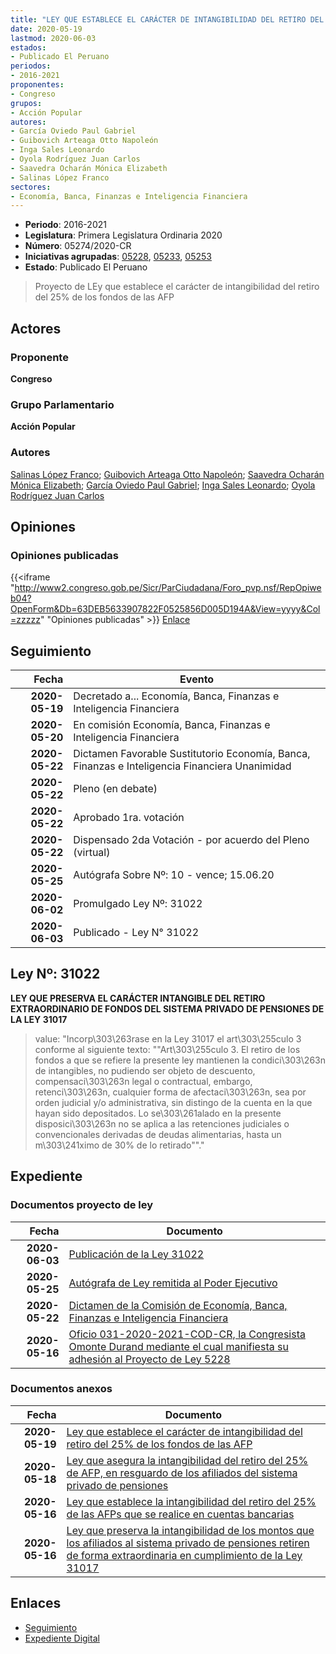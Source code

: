 ```yaml
---
title: "LEY QUE ESTABLECE EL CARÁCTER DE INTANGIBILIDAD DEL RETIRO DEL 25% DE LOS FONDOS DE LAS AFP"
date: 2020-05-19
lastmod: 2020-06-03
estados:
- Publicado El Peruano
periodos:
- 2016-2021
proponentes:
- Congreso
grupos:
- Acción Popular
autores:
- García Oviedo Paul Gabriel
- Guibovich Arteaga Otto Napoleón
- Inga Sales Leonardo
- Oyola Rodríguez Juan Carlos
- Saavedra Ocharán Mónica Elizabeth
- Salinas López Franco
sectores:
- Economía, Banca, Finanzas e Inteligencia Financiera
---
```

- **Periodo**: 2016-2021
- **Legislatura**: Primera Legislatura Ordinaria 2020
- **Número**: 05274/2020-CR
- **Iniciativas agrupadas**: [05228](../../05200/05228), [05233](../../05200/05233), [05253](../../05200/05253)
- **Estado**: Publicado El Peruano

> Proyecto de LEy que establece el carácter de intangibilidad del retiro del 25% de los fondos de las AFP


## Actores

### Proponente

**Congreso**

### Grupo Parlamentario

**Acción Popular**

### Autores

[Salinas López Franco](mailto:mailto:fsalinas@congreso.gob.pe); [Guibovich Arteaga Otto Napoleón](mailto:mailto:oguibovich@congreso.gob.pe); [Saavedra Ocharán Mónica Elizabeth](mailto:mailto:msaavedra@congreso.gob.pe); [García Oviedo Paul Gabriel](mailto:mailto:pgarcia@congreso.gob.pe); [Inga Sales Leonardo](mailto:mailto:lingas@congreso.gob.pe); [Oyola Rodríguez Juan Carlos](mailto:mailto:joyola@congreso.gob.pe)

## Opiniones

### Opiniones publicadas

{{<iframe "http://www2.congreso.gob.pe/Sicr/ParCiudadana/Foro_pvp.nsf/RepOpiweb04?OpenForm&Db=63DEB5633907822F0525856D005D194A&View=yyyy&Col=zzzzz" "Opiniones publicadas" >}}
[Enlace](http://www2.congreso.gob.pe/Sicr/ParCiudadana/Foro_pvp.nsf/RepOpiweb04?OpenForm&Db=63DEB5633907822F0525856D005D194A&View=yyyy&Col=zzzzz)


## Seguimiento

| Fecha | Evento |
|------:|--------|
| **2020-05-19** | Decretado a... Economía, Banca, Finanzas e Inteligencia Financiera |
| **2020-05-20** | En comisión Economía, Banca, Finanzas e Inteligencia Financiera |
| **2020-05-22** | Dictamen Favorable Sustitutorio Economía, Banca, Finanzas e Inteligencia Financiera Unanimidad |
| **2020-05-22** | Pleno (en debate) |
| **2020-05-22** | Aprobado 1ra. votación |
| **2020-05-22** | Dispensado 2da Votación - por acuerdo del Pleno (virtual) |
| **2020-05-25** | Autógrafa Sobre Nº: 10 - vence; 15.06.20 |
| **2020-06-02** | Promulgado Ley Nº: 31022 |
| **2020-06-03** | Publicado - Ley N° 31022 |

## Ley Nº: 31022

**LEY QUE PRESERVA EL CARÁCTER INTANGIBLE DEL RETIRO EXTRAORDINARIO DE FONDOS DEL SISTEMA PRIVADO DE PENSIONES DE LA LEY 31017**

> value: "Incorp\303\263rase en la Ley 31017 el art\303\255culo 3 conforme al siguiente texto: \"\"Art\303\255culo 3. El retiro de los fondos a que se refiere la presente ley mantienen la condici\303\263n de intangibles, no pudiendo ser objeto de descuento, compensaci\303\263n legal o contractual, embargo, retenci\303\263n, cualquier forma de afectaci\303\263n, sea por orden judicial y/o administrativa, sin distingo de la cuenta en la que hayan sido depositados. Lo se\303\261alado en la presente disposici\303\263n no se aplica a las retenciones judiciales o convencionales derivadas de deudas alimentarias, hasta un m\303\241ximo de 30% de lo retirado\"\"."


## Expediente

### Documentos proyecto de ley

| Fecha | Documento |
|------:|-----------|
| **2020-06-03** | [Publicación de la Ley 31022](http://www.leyes.congreso.gob.pe/Documentos/2016_2021/ADLP/Normas_Legales/31022-LEY.pdf) |
| **2020-05-25** | [Autógrafa de Ley remitida al Poder Ejecutivo](http://www.leyes.congreso.gob.pe/Documentos/2016_2021/Autografas/Ley_y_de_Resolucion_Legislativa/AU0522820200525.pdf) |
| **2020-05-22** | [Dictamen de la Comisión de Economía, Banca, Finanzas e Inteligencia Financiera](http://www.leyes.congreso.gob.pe/Documentos/2016_2021/Dictamenes/Proyectos_de_Ley/05228DC09MAY20200522.pdf) |
| **2020-05-16** | [Oficio 031-2020-2021-COD-CR, la Congresista Omonte Durand mediante el cual manifiesta su adhesión al Proyecto de Ley 5228](http://www.leyes.congreso.gob.pe/Documentos/2016_2021/Adhesiones/Proyectos_de_Ley/OFICIO-031-2020-2021-COD-CR.pdf) |

### Documentos anexos

| Fecha | Documento |
|------:|-----------|
| **2020-05-19** | [Ley que establece el carácter de intangibilidad del retiro del 25% de los fondos de las AFP](http://www.leyes.congreso.gob.pe/Documentos/2016_2021/Proyectos_de_Ley_y_de_Resoluciones_Legislativas/PL05274_20200519.pdf) |
| **2020-05-18** | [Ley que asegura la intangibilidad del retiro del 25% de AFP, en resguardo de los afiliados del sistema privado de pensiones](http://www.leyes.congreso.gob.pe/Documentos/2016_2021/Proyectos_de_Ley_y_de_Resoluciones_Legislativas/PL05253_20200518.pdf) |
| **2020-05-16** | [Ley que establece la intangibilidad del retiro del 25% de las AFPs que se realice en cuentas bancarias](http://www.leyes.congreso.gob.pe/Documentos/2016_2021/Proyectos_de_Ley_y_de_Resoluciones_Legislativas/PL05233_20200516.pdf) |
| **2020-05-16** | [Ley que preserva la intangibilidad de los montos que los afiliados al sistema privado de pensiones retiren de forma extraordinaria en cumplimiento de la Ley 31017](http://www.leyes.congreso.gob.pe/Documentos/2016_2021/Proyectos_de_Ley_y_de_Resoluciones_Legislativas/PL05228_20200515.pdf) |

## Enlaces

- [Seguimiento](http://www2.congreso.gob.pe/Sicr/TraDocEstProc/CLProLey2016.nsf/f7fff46988ca05b1052578e100829cc7/f715ffd5e1d980b80525856d006bcdae?OpenDocument)
- [Expediente Digital](http://www2.congreso.gob.pe/Sicr/TraDocEstProc/Expvirt_2011.nsf/visbusqptramdoc1621/05274?opendocument)

